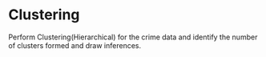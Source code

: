 # Clustering
Perform Clustering(Hierarchical) for the crime data and identify the number of clusters formed and draw inferences.
